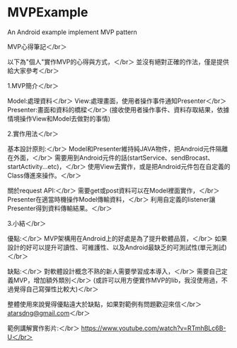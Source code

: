 # MVPExample
An Android example implement MVP pattern

MVP心得筆記＜/br＞

以下為"個人"實作MVP的心得與方式，＜/br＞
並沒有絕對正確的作法，僅是提供給大家參考＜/br＞

1.MVP簡介＜/br＞

Model:處理資料＜/br＞
View:處理畫面，使用者操作事件通知Presenter＜/br＞
Presenter:畫面和資料的橋樑＜/br＞
(接收使用者操作事件、資料存取結果，依據情境操作View和Model去做對的事情)

2.實作用法＜/br＞

基本設計原則:＜/br＞
Model和Presenter維持純JAVA物件，把Android元件隔離在外面，＜/br＞
需要用到Android元件的話(startService、sendBrocast、startActivity...etc)，＜/br＞
使用View去實作，或是把Android元件包在自定義的Class傳進來操作。＜/br＞

關於request API:＜/br＞
需要get或post資料可以在Model裡面實作，＜/br＞
Presenter在適當時機操作Model傳輸資料，＜/br＞
利用自定義的listener讓Presenter得到資料傳輸結果。＜/br＞

3.小結＜/br＞

優點:＜/br＞
MVP架構用在Android上的好處是為了提升軟體品質，＜/br＞
如果設計的好可以提升可讀性、可維護性、以及Android最缺乏的可測試性(單元測試)＜/br＞

缺點:＜/br＞
對軟體設計概念不熟的新人需要學習成本導入，＜/br＞
需要自己定義MVP，增加額外類別＜/br＞
(或許可以用方便實作MVP的lib，我沒使用過，不過覺得自己寫彈性比較大)＜/br＞

整體使用來說覺得優點遠大於缺點，如果對範例有問題歡迎來信＜/br＞
atarsdng@gmail.com＜/br＞

範例講解實作影片:＜/br＞
https://www.youtube.com/watch?v=RTmhBLc6B-U＜/br＞
